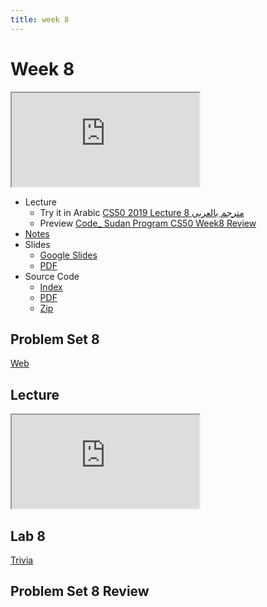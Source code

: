 ```yaml
---
title: week 8
---
```


# Week 8

<iframe src="https://www.youtube.com/embed/5g0x2xv3aHU"></iframe>


- Lecture
  - Try it in Arabic
    [CS50 2019 Lecture 8 مترجم بالعربي](https://www.youtube.com/embed/kIwEAUzznzo)
  - Preview
    [Code_ Sudan Program CS50 Week8 Review](https://www.youtube.com/embed/acUhrGTzixI)
- [Notes](https://cs50.harvard.edu/x/2020/notes/8/)
- Slides
  - <a href="https://docs.google.com/presentation/d/1I4J3nuca8unFlPT_6ilP9Xz1E1jyA-TkUZ2RIbiUbnk/edit#slide=id.g44d1f6b8b4_1_918">Google Slides</a>
  - <a href="https://cdn.cs50.net/2020/fall/lectures/8/lecture8.pdf">PDF</a> 
- Source Code
  - <a href="https://cdn.cs50.net/2020/fall/lectures/8/src8/">Index</a>
  - <a href="https://cdn.cs50.net/2020/fall/lectures/8/src8.pdf">PDF</a>
  - <a href="https://cdn.cs50.net/2020/fall/lectures/8/src8.zip">Zip</a>

## Problem Set 8

[Web](https://lab.cs50.io/Mohamed-Faroug/lab/main/pset7/Movies)

## Lecture

<iframe src="https://www.youtube.com/embed/zxnSAyg8q0Q"></iframe>

## Lab 8

[Trivia](https://cs50.harvard.edu/x/2021/labs/8/)

## Problem Set 8 Review 
<!-- <div class="box" >Speller Review  <iframe src="https://www.youtube.com/embed/S_3NvpLje3M"></iframe></div>
<div class="box" >Caesar Review  <iframe src="https://www.youtube.com/embed/3BcjXzNlT0w"></iframe></div> -->
